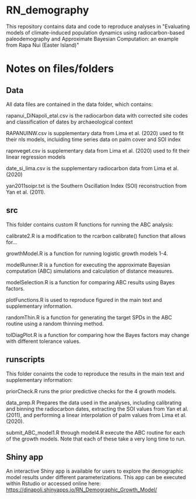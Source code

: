 # RN_demography
This repository contains data and code to reproduce analyses in "Evaluating models of climate-induced population dynamics using radiocarbon-based paleodemography and Approximate Bayesian Computation: an example from Rapa Nui (Easter Island)"

# Notes on files/folders

## Data

All data files are contained in the data folder, which contains: 

rapanui_DiNapoli_etal.csv is the radiocarbon data with corrected site codes and classification of dates by archaeological context

RAPANUINW.csv is supplementary data from Lima et al. (2020) used to fit their nls models, incluiding time series data on palm cover and SOI index

rapnveget.csv is supplementary data from Lima et al. (2020) used to fit their linear regression models

date_si_lima.csv is the supplementary radiocarbon data from Lima et al. (2020)

yan2011soipr.txt is the Southern Oscillation Index (SOI) reconstruction from Yan et al. (2011).

## src

This folder contains custom R functions for running the ABC analysis:

calibrate2.R is a modification to the rcarbon calibrate() function that allows for...

growthModel.R is a function for running logistic growth models 1-4.

modelRunner.R is a function for executing the approximate Bayesian computation (ABC) simulations and calculation of distance measures.

modelSelection.R is a function for comparing ABC results using Bayes factors.

plotFunctions.R is used to reproduce figured in the main text and supplementary information.

randomThin.R is a function for generating the target SPDs in the ABC routine using a random thinning method.

tolDiagPlot.R is a function for comparing how the Bayes factors may change with different tolerance values.

## runscripts

This folder conaints the code to reproduce the results in the main text and supplementary information:

priorCheck.R runs the prior predictive checks for the 4 growth models.

data_prep.R Prepares the data used in the analyses, including calibrating and binning the radiocarbon dates, extracting the SOI values from Yan et al. (2011), and performing a linear interpolation of palm values from Lima et al. (2020).

submit_ABC_model1.R through model4.R execute the ABC routine for each of the growth models. Note that each of these take a very long time to run.

## Shiny app

An interactive Shiny app is available for users to explore the demographic model results under different parameterizations. This app can be executed within Rstudio or accessed online here: https://dinapoli.shinyapps.io/RN_Demographic_Growth_Model/
